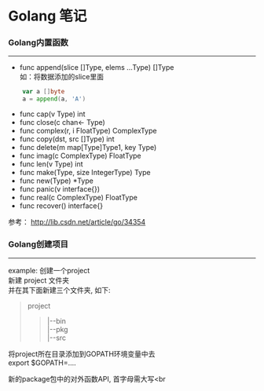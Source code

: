 Golang 笔记
==========================================

### Golang内置函数
-----------------
* func append(slice []Type, elems ...Type) []Type<br>
	如：将数据添加的slice里面
```go
	var a []byte
	a = append(a, 'A')
```
* func cap(v Type) int
* func close(c chan<- Type)
* func complex(r, i FloatType) ComplexType
* func copy(dst, src []Type) int
* func delete(m map[Type]Type1, key Type)
* func imag(c ComplexType) FloatType
* func len(v Type) int
* func make(Type, size IntegerType) Type
* func new(Type) *Type
* func panic(v interface{})
* func real(c ComplexType) FloatType
* func recover() interface{}

参考： http://lib.csdn.net/article/go/34354

### Golang创建项目
----------------
example: 创建一个project<br>
新建 project 文件夹<br>
并在其下面新建三个文件夹, 如下: <br>
> project
>> |--bin <br>
>> |--pkg <br>
>> |--src <br>

将project所在目录添加到GOPATH环境变量中去<br>
	export $GOPATH=....

新的package包中的对外函数API, 首字母需大写<br
